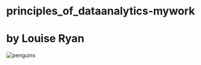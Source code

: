 # principles_of_dataanalytics-mywork

# by Louise Ryan




![penguins](https://upload.wikimedia.org/wikipedia/commons/3/3d/Ant-pen_map_anvers.PNG)


